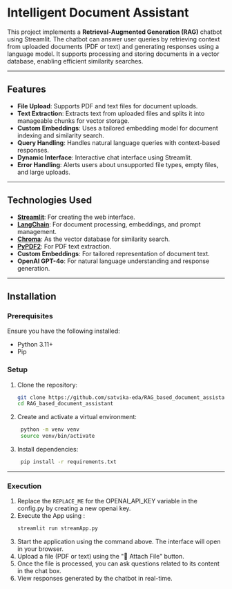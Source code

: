 # Intelligent Document Assistant 

This project implements a **Retrieval-Augmented Generation (RAG)** chatbot using Streamlit. The chatbot can answer user queries by retrieving context from uploaded documents (PDF or text) and generating responses using a language model. It supports processing and storing documents in a vector database, enabling efficient similarity searches.

---

## Features

- **File Upload**: Supports PDF and text files for document uploads.
- **Text Extraction**: Extracts text from uploaded files and splits it into manageable chunks for vector storage.
- **Custom Embeddings**: Uses a tailored embedding model for document indexing and similarity search.
- **Query Handling**: Handles natural language queries with context-based responses.
- **Dynamic Interface**: Interactive chat interface using Streamlit.
- **Error Handling**: Alerts users about unsupported file types, empty files, and large uploads.

---

## Technologies Used

- **[Streamlit](https://streamlit.io/)**: For creating the web interface.
- **[LangChain](https://langchain.com/)**: For document processing, embeddings, and prompt management.
- **[Chroma](https://www.trychroma.com/)**: As the vector database for similarity search.
- **[PyPDF2](https://pypi.org/project/PyPDF2/)**: For PDF text extraction.
- **Custom Embeddings**: For tailored representation of document text.
- **OpenAI GPT-4o**: For natural language understanding and response generation.

---

## Installation

### Prerequisites

Ensure you have the following installed:
- Python 3.11+
- Pip

### Setup

1. Clone the repository:
   ```bash
   git clone https://github.com/satvika-eda/RAG_based_document_assistant.git
   cd RAG_based_document_assistant
   ```

2. Create and activate a virtual environment:
   ```bash
    python -m venv venv
    source venv/bin/activate  
    ```

3. Install dependencies:
   ```bash
    pip install -r requirements.txt
    ```
---

### Execution
1. Replace the `REPLACE_ME` for the OPENAI_API_KEY variable in the config.py by creating a new openai key.
2. Execute the App using :
    ```bash
    streamlit run streamApp.py
    ```
3. Start the application using the command above. The interface will open in your browser.
4. Upload a file (PDF or text) using the "📎 Attach File" button.
5. Once the file is processed, you can ask questions related to its content in the chat box.
6. View responses generated by the chatbot in real-time.